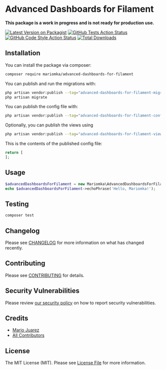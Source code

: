 # Advanced Dashboards for Filament

**This package is a work in progress and is not ready for production use.**

[![Latest Version on Packagist](https://img.shields.io/packagist/v/mariomka/advanced-dashboards-for-filament.svg?style=flat-square)](https://packagist.org/packages/mariomka/advanced-dashboards-for-filament)
[![GitHub Tests Action Status](https://img.shields.io/github/actions/workflow/status/mariomka/advanced-dashboards-for-filament/run-tests.yml?branch=main&label=tests&style=flat-square)](https://github.com/mariomka/advanced-dashboards-for-filament/actions?query=workflow%3Arun-tests+branch%3Amain)
[![GitHub Code Style Action Status](https://img.shields.io/github/actions/workflow/status/mariomka/advanced-dashboards-for-filament/fix-php-code-styling.yml?branch=main&label=code%20style&style=flat-square)](https://github.com/mariomka/advanced-dashboards-for-filament/actions?query=workflow%3A"Fix+PHP+code+styling"+branch%3Amain)
[![Total Downloads](https://img.shields.io/packagist/dt/mariomka/advanced-dashboards-for-filament.svg?style=flat-square)](https://packagist.org/packages/mariomka/advanced-dashboards-for-filament)

## Installation

You can install the package via composer:

```bash
composer require mariomka/advanced-dashboards-for-filament
```

You can publish and run the migrations with:

```bash
php artisan vendor:publish --tag="advanced-dashboards-for-filament-migrations"
php artisan migrate
```

You can publish the config file with:

```bash
php artisan vendor:publish --tag="advanced-dashboards-for-filament-config"
```

Optionally, you can publish the views using

```bash
php artisan vendor:publish --tag="advanced-dashboards-for-filament-views"
```

This is the contents of the published config file:

```php
return [
];
```

## Usage

```php
$advancedDashboardsForFilament = new Mariomka\AdvancedDashboardsForFilament();
echo $advancedDashboardsForFilament->echoPhrase('Hello, Mariomka!');
```

## Testing

```bash
composer test
```

## Changelog

Please see [CHANGELOG](CHANGELOG.md) for more information on what has changed recently.

## Contributing

Please see [CONTRIBUTING](.github/CONTRIBUTING.md) for details.

## Security Vulnerabilities

Please review [our security policy](../../security/policy) on how to report security vulnerabilities.

## Credits

- [Mario Juarez](https://github.com/mariomka)
- [All Contributors](../../contributors)

## License

The MIT License (MIT). Please see [License File](LICENSE.md) for more information.
